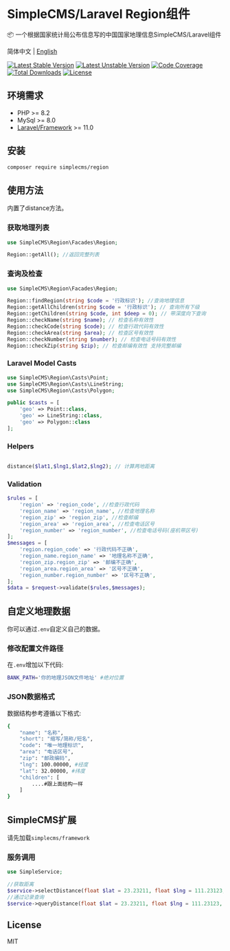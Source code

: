 # SimpleCMS/Laravel Region组件

📦 一个根据国家统计局公布信息写的中国国家地理信息SimpleCMS/Laravel组件

简体中文 | [English](./README.md)

[![Latest Stable Version](https://poser.pugx.org/simplecms/region/v/stable.svg)](https://packagist.org/packages/simplecms/region) [![Latest Unstable Version](https://poser.pugx.org/simplecms/region/v/unstable.svg)](https://packagist.org/packages/simplecms/region) [![Code Coverage](https://scrutinizer-ci.com/g/overtrue/easy-sms/badges/coverage.png?b=master)](https://scrutinizer-ci.com/g/hackout/simplecms-region/?branch=master) [![Total Downloads](https://poser.pugx.org/simplecms/region/downloads)](https://packagist.org/packages/simplecms/region) [![License](https://poser.pugx.org/simplecms/region/license)](https://packagist.org/packages/simplecms/region)

## 环境需求

- PHP >= 8.2
- MySql >= 8.0
- [Laravel/Framework](https://packagist.org/packages/laravel/framework) >= 11.0

## 安装

```bash
composer require simplecms/region
```

## 使用方法

内置了distance方法。

### 获取地理列表

```php
use SimpleCMS\Region\Facades\Region; 

Region::getAll(); //返回完整列表
```

### 查询及检查

```php
use SimpleCMS\Region\Facades\Region; 

Region::findRegion(string $code = '行政标识'); //查询地理信息
Region::getAllChildren(string $code = '行政标识'); // 查询所有下级
Region::getChildren(string $code, int $deep = 0); // 带深度向下查询
Region::checkName(string $name); // 检查名称有效性
Region::checkCode(string $code); // 检查行政代码有效性
Region::checkArea(string $area); // 检查区号有效性
Region::checkNumber(string $number); // 检查电话号码有效性
Region::checkZip(string $zip); // 检查邮编有效性 支持完整邮编
```

### Laravel Model Casts

```php
use SimpleCMS\Region\Casts\Point; 
use SimpleCMS\Region\Casts\LineString; 
use SimpleCMS\Region\Casts\Polygon; 

public $casts = [
    'geo' => Point::class,
    'geo' => LineString::class,
    'geo' => Polygon::class
];
```

### Helpers

```php

distance($lat1,$lng1,$lat2,$lng2); // 计算两地距离

```

### Validation

```php
$rules = [
    'region' => 'region_code', //检查行政代码
    'region_name' => 'region_name', //检查地理名称
    'region_zip' => 'region_zip', //检查邮编
    'region_area' => 'region_area', //检查电话区号
    'region_number' => 'region_number', //检查电话号码(座机带区号)
];
$messages = [
    'region.region_code' => '行政代码不正确',
    'region_name.region_name' => '地理名称不正确',
    'region_zip.region_zip' => '邮编不正确',
    'region_area.region_area' => '区号不正确',
    'region_number.region_number' => '区号不正确',
];
$data = $request->validate($rules,$messages);
```

## 自定义地理数据

你可以通过```.env```自定义自己的数据。

### 修改配置文件路径

在```.env```增加以下代码:

```bash
BANK_PATH='你的地理JSON文件地址' #绝对位置
```

### JSON数据格式

数据结构参考遵循以下格式:

```bash
{
    "name": "名称",
    "short": "缩写/简称/短名",
    "code": "唯一地理标识",
    "area": "电话区号",
    "zip": "邮政编码",
    "lng": 100.00000, #经度
    "lat": 32.00000, #纬度
    "children": [
        ....#跟上面结构一样
    ]
}
```

## SimpleCMS扩展

请先加载```simplecms/framework```

### 服务调用

```php
use SimpleService;

//获取距离
$service->selectDistance(float $lat = 23.23211, float $lng = 111.23123,string $column = 'location');
//通过记录查询
$service->queryDistance(float $lat = 23.23211, float $lng = 111.23123, float $maxDistance = 50,string $column = 'location')
```

## License

MIT
